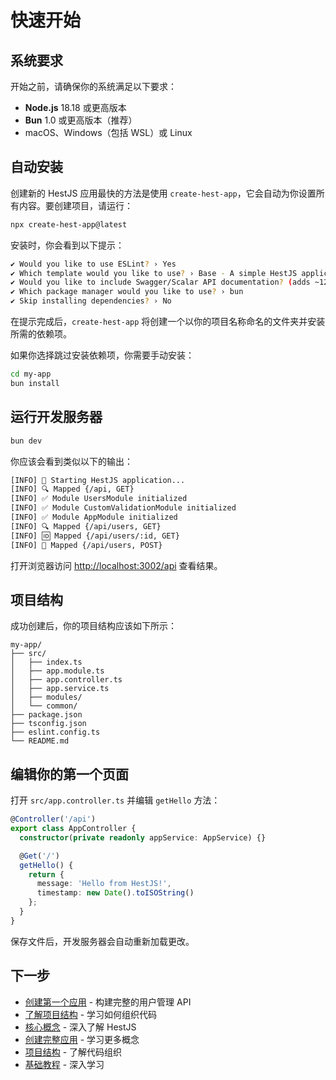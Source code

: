 # 快速开始

## 系统要求

开始之前，请确保你的系统满足以下要求：

- **Node.js** 18.18 或更高版本
- **Bun** 1.0 或更高版本（推荐）
- macOS、Windows（包括 WSL）或 Linux

## 自动安装

创建新的 HestJS 应用最快的方法是使用 `create-hest-app`，它会自动为你设置所有内容。要创建项目，请运行：

```bash
npx create-hest-app@latest
```

安装时，你会看到以下提示：

```bash
✔ Would you like to use ESLint? › Yes
✔ Which template would you like to use? › Base - A simple HestJS application with basic features
✔ Would you like to include Swagger/Scalar API documentation? (adds ~12MB to build size) › No
✔ Which package manager would you like to use? › bun
✔ Skip installing dependencies? › No
```

在提示完成后，`create-hest-app` 将创建一个以你的项目名称命名的文件夹并安装所需的依赖项。

如果你选择跳过安装依赖项，你需要手动安装：

```bash
cd my-app
bun install
```

## 运行开发服务器

```bash
bun dev
```

你应该会看到类似以下的输出：

```bash
[INFO] 🚀 Starting HestJS application...
[INFO] 🔍 Mapped {/api, GET}
[INFO] ✅ Module UsersModule initialized
[INFO] ✅ Module CustomValidationModule initialized  
[INFO] ✅ Module AppModule initialized
[INFO] 🔍 Mapped {/api/users, GET}
[INFO] 🆔 Mapped {/api/users/:id, GET}
[INFO] 📩 Mapped {/api/users, POST}
```

打开浏览器访问 [http://localhost:3002/api](http://localhost:3002/api) 查看结果。

## 项目结构

成功创建后，你的项目结构应该如下所示：

```
my-app/
├── src/
│   ├── index.ts
│   ├── app.module.ts
│   ├── app.controller.ts
│   ├── app.service.ts
│   ├── modules/
│   └── common/
├── package.json
├── tsconfig.json
├── eslint.config.ts
└── README.md
```

## 编辑你的第一个页面

打开 `src/app.controller.ts` 并编辑 `getHello` 方法：

```typescript
@Controller('/api')
export class AppController {
  constructor(private readonly appService: AppService) {}

  @Get('/')
  getHello() {
    return { 
      message: 'Hello from HestJS!',
      timestamp: new Date().toISOString()
    };
  }
}
```

保存文件后，开发服务器会自动重新加载更改。

## 下一步

- [创建第一个应用](./first-application) - 构建完整的用户管理 API
- [了解项目结构](./project-structure) - 学习如何组织代码
- [核心概念](../fundamentals/controllers) - 深入了解 HestJS
- [创建完整应用](./first-application.md) - 学习更多概念
- [项目结构](./project-structure.md) - 了解代码组织
- [基础教程](../fundamentals/controllers.md) - 深入学习

